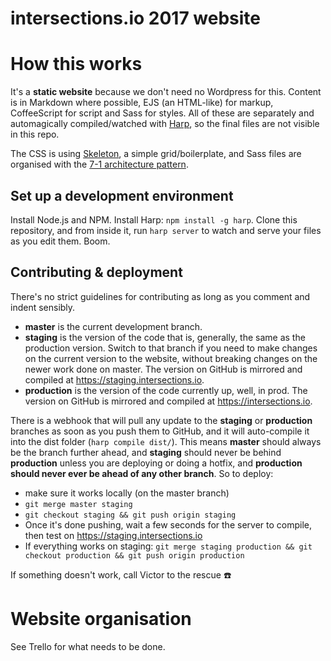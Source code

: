 # intersections.io 2017 website

# How this works

It's a **static website** because we don't need no Wordpress for this. Content is in Markdown where possible, EJS (an HTML-like) for markup, CoffeeScript for script and Sass for styles. All of these are separately and automagically compiled/watched with [Harp](http://harpjs.com), so the final files are not visible in this repo.

The CSS is using [Skeleton](http://getskeleton.com), a simple grid/boilerplate, and Sass files are organised with the [7-1 architecture pattern](https://sass-guidelin.es/#architecture).

## Set up a development environment

Install Node.js and NPM. Install Harp: `npm install -g harp`. Clone this repository, and from inside it, run `harp server` to watch and serve your files as you edit them. Boom.

## Contributing & deployment

There's no strict guidelines for contributing as long as you comment and indent sensibly.

* **master** is the current development branch.
* **staging** is the version of the code that is, generally, the same as the production version. Switch to that branch if you need to make changes on the current version to the website, without breaking changes on the newer work done on master. The version on GitHub is mirrored and compiled at https://staging.intersections.io.
* **production** is the version of the code currently up, well, in prod. The version on GitHub is mirrored and compiled at https://intersections.io.

There is a webhook that will pull any update to the **staging** or **production** branches as soon as you push them to GitHub, and it will auto-compile it into the dist folder (`harp compile dist/`). This means **master** should always be the branch further ahead, and **staging** should never be behind **production** unless you are deploying or doing a hotfix, and **production should never ever be ahead of any other branch**. So to deploy:

* make sure it works locally (on the master branch)
* `git merge master staging`
* `git checkout staging && git push origin staging`
* Once it's done pushing, wait a few seconds for the server to compile, then test on https://staging.intersections.io
* If everything works on staging: `git merge staging production && git checkout production && git push origin production`

If something doesn't work, call Victor to the rescue ☎️

# Website organisation

See Trello for what needs to be done.
